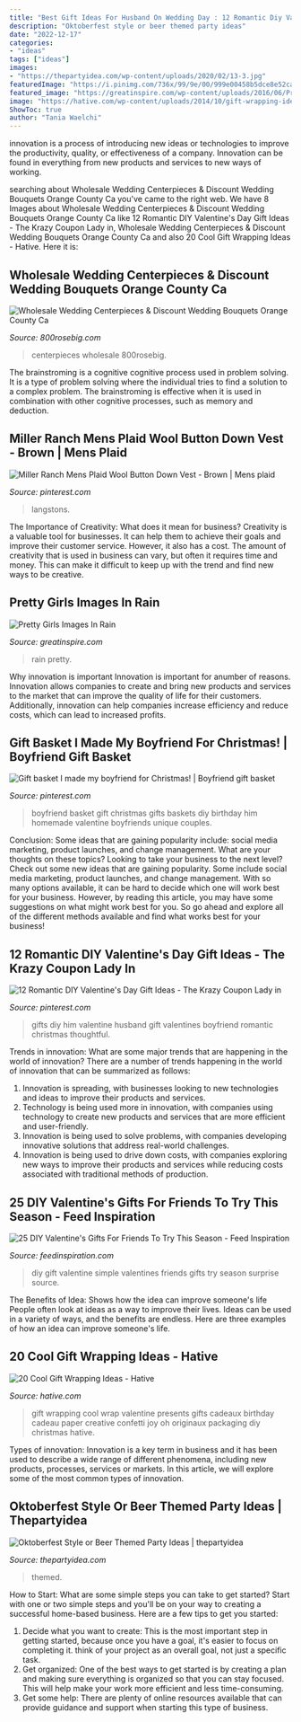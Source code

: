 ```yaml
---
title: "Best Gift Ideas For Husband On Wedding Day : 12 Romantic Diy Valentine&#039;s Day Gift Ideas"
description: "Oktoberfest style or beer themed party ideas"
date: "2022-12-17"
categories:
- "ideas"
tags: ["ideas"]
images:
- "https://thepartyidea.com/wp-content/uploads/2020/02/13-3.jpg"
featuredImage: "https://i.pinimg.com/736x/99/9e/00/999e00458b5dce8e52caac05d1bb1b29--boyfriend-ideas-boyfriend-gifts.jpg"
featured_image: "https://greatinspire.com/wp-content/uploads/2016/06/Pretty-Girls-Images-In-Rain-3.jpg"
image: "https://hative.com/wp-content/uploads/2014/10/gift-wrapping-ideas/18-cool-gift-wrapping-ideas.jpg"
ShowToc: true
author: "Tania Waelchi"
---
```



innovation is a process of introducing new ideas or technologies to improve the productivity, quality, or effectiveness of a company. Innovation can be found in everything from new products and services to new ways of working. 

	

		
searching about Wholesale Wedding Centerpieces &amp; Discount Wedding Bouquets Orange County Ca you've came to the right web. We have 8 Images about Wholesale Wedding Centerpieces &amp; Discount Wedding Bouquets Orange County Ca like 12 Romantic DIY Valentine&#039;s Day Gift Ideas - The Krazy Coupon Lady in, Wholesale Wedding Centerpieces &amp; Discount Wedding Bouquets Orange County Ca and also 20 Cool Gift Wrapping Ideas - Hative. Here it is:
		
    
## Wholesale Wedding Centerpieces &amp; Discount Wedding Bouquets Orange County Ca

<img loading=lazy src="https://www.800rosebig.com/images/centerpieces/tallcenterpiece.jpg" onerror="this.onerror=null;this.src='https://tse1.mm.bing.net/th?id=OIP.DfeGKvi7aYvhJdrvueTfdQHaJ6&amp;pid=15.1';" alt="Wholesale Wedding Centerpieces &amp; Discount Wedding Bouquets Orange County Ca">

_Source: 800rosebig.com_

>centerpieces wholesale 800rosebig. 

	

The brainstroming is a cognitive cognitive process used in problem solving. It is a type of problem solving where the individual tries to find a solution to a complex problem. The brainstroming is effective when it is used in combination with other cognitive processes, such as memory and deduction.

    
## Miller Ranch Mens Plaid Wool Button Down Vest - Brown | Mens Plaid

<img loading=lazy src="https://i.pinimg.com/736x/b3/77/9b/b3779bb955d5994369e9f3f7e1a46818--down-vest-mens-vests.jpg" onerror="this.onerror=null;this.src='https://tse2.mm.bing.net/th?id=OIP.v_R7FtMPMjUlARVPeRoYLgHaLW&amp;pid=15.1';" alt="Miller Ranch Mens Plaid Wool Button Down Vest - Brown | Mens plaid">

_Source: pinterest.com_

>langstons. 

	

The Importance of Creativity: What does it mean for business?
Creativity is a valuable tool for businesses. It can help them to achieve their goals and improve their customer service. However, it also has a cost. The amount of creativity that is used in business can vary, but often it requires time and money. This can make it difficult to keep up with the trend and find new ways to be creative.

    
## Pretty Girls Images In Rain

<img loading=lazy src="https://greatinspire.com/wp-content/uploads/2016/06/Pretty-Girls-Images-In-Rain-3.jpg" onerror="this.onerror=null;this.src='https://tse1.mm.bing.net/th?id=OIP.0BO5Tnfy1xHCkNBpyEE8kQHaLG&amp;pid=15.1';" alt="Pretty Girls Images In Rain">

_Source: greatinspire.com_

>rain pretty. 

	

Why innovation is important
Innovation is important for anumber of reasons. Innovation allows companies to create and bring new products and services to the market that can improve the quality of life for their customers. Additionally, innovation can help companies increase efficiency and reduce costs, which can lead to increased profits.

    
## Gift Basket I Made My Boyfriend For Christmas! | Boyfriend Gift Basket

<img loading=lazy src="https://i.pinimg.com/736x/99/9e/00/999e00458b5dce8e52caac05d1bb1b29--boyfriend-ideas-boyfriend-gifts.jpg" onerror="this.onerror=null;this.src='https://tse1.mm.bing.net/th?id=OIP.9qo7GpIATO0Zc8qWIlqNXAHaHS&amp;pid=15.1';" alt="Gift basket I made my boyfriend for Christmas! | Boyfriend gift basket">

_Source: pinterest.com_

>boyfriend basket gift christmas gifts baskets diy birthday him homemade valentine boyfriends unique couples. 

	

Conclusion: Some ideas that are gaining popularity include: social media marketing, product launches, and change management. What are your thoughts on these topics?
Looking to take your business to the next level? Check out some new ideas that are gaining popularity. Some include social media marketing, product launches, and change management. With so many options available, it can be hard to decide which one will work best for your business. However, by reading this article, you may have some suggestions on what might work best for you. So go ahead and explore all of the different methods available and find what works best for your business!

    
## 12 Romantic DIY Valentine&#039;s Day Gift Ideas - The Krazy Coupon Lady In

<img loading=lazy src="https://i.pinimg.com/736x/15/34/61/153461198b6091047532c1b8630cf080--diy-gifts-for-him-diy-christmas-gifts.jpg" onerror="this.onerror=null;this.src='https://tse4.mm.bing.net/th?id=OIP.vQdQICVKw3cct7GisZeeMwHaK4&amp;pid=15.1';" alt="12 Romantic DIY Valentine&#039;s Day Gift Ideas - The Krazy Coupon Lady in">

_Source: pinterest.com_

>gifts diy him valentine husband gift valentines boyfriend romantic christmas thoughtful. 

	

Trends in innovation: What are some major trends that are happening in the world of innovation?
There are a number of trends happening in the world of innovation that can be summarized as follows: 
1. Innovation is spreading, with businesses looking to new technologies and ideas to improve their products and services. 
2. Technology is being used more in innovation, with companies using technology to create new products and services that are more efficient and user-friendly. 
3. Innovation is being used to solve problems, with companies developing innovative solutions that address real-world challenges. 
4. Innovation is being used to drive down costs, with companies exploring new ways to improve their products and services while reducing costs associated with traditional methods of production.

    
## 25 DIY Valentine&#039;s Gifts For Friends To Try This Season - Feed Inspiration

<img loading=lazy src="http://feedinspiration.com/wp-content/uploads/2016/12/simple-DIY-Valentine-gift.jpg" onerror="this.onerror=null;this.src='https://tse1.mm.bing.net/th?id=OIP.-C1mAMWk9GGqq7rRqs1qDwHaLG&amp;pid=15.1';" alt="25 DIY Valentine&#039;s Gifts For Friends To Try This Season - Feed Inspiration">

_Source: feedinspiration.com_

>diy gift valentine simple valentines friends gifts try season surprise source. 

	

The Benefits of Idea: Shows how the idea can improve someone's life
People often look at ideas as a way to improve their lives. Ideas can be used in a variety of ways, and the benefits are endless. Here are three examples of how an idea can improve someone's life.

    
## 20 Cool Gift Wrapping Ideas - Hative

<img loading=lazy src="https://hative.com/wp-content/uploads/2014/10/gift-wrapping-ideas/18-cool-gift-wrapping-ideas.jpg" onerror="this.onerror=null;this.src='https://tse1.mm.bing.net/th?id=OIP.y0RrePIHy3G-BNjv_nTHvAHaJ4&amp;pid=15.1';" alt="20 Cool Gift Wrapping Ideas - Hative">

_Source: hative.com_

>gift wrapping cool wrap valentine presents gifts cadeaux birthday cadeau paper creative confetti joy oh originaux packaging diy christmas hative. 

	

Types of innovation:
Innovation is a key term in business and it has been used to describe a wide range of different phenomena, including new products, processes, services or markets. In this article, we will explore some of the most common types of innovation.

    
## Oktoberfest Style Or Beer Themed Party Ideas | Thepartyidea

<img loading=lazy src="https://thepartyidea.com/wp-content/uploads/2020/02/13-3.jpg" onerror="this.onerror=null;this.src='https://tse2.mm.bing.net/th?id=OIP.q-ZO-xirh1mcQMlwq4-41AHaLL&amp;pid=15.1';" alt="Oktoberfest Style or Beer Themed Party Ideas | thepartyidea">

_Source: thepartyidea.com_

>themed. 

	

How to Start: What are some simple steps you can take to get started?
Start with one or two simple steps and you'll be on your way to creating a successful home-based business. Here are a few tips to get you started: 
1. Decide what you want to create: This is the most important step in getting started, because once you have a goal, it's easier to focus on completing it. think of your project as an overall goal, not just a specific task. 
2. Get organized: One of the best ways to get started is by creating a plan and making sure everything is organized so that you can stay focused. This will help make your work more efficient and less time-consuming. 
3. Get some help: There are plenty of online resources available that can provide guidance and support when starting this type of business.

